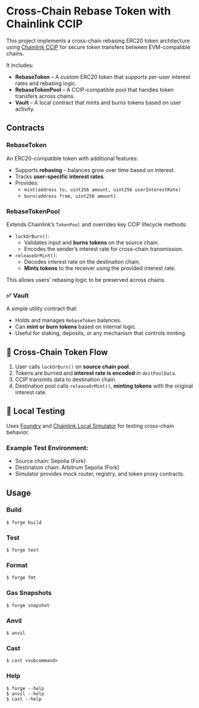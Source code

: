 # Cross-Chain Rebase Token with Chainlink CCIP

This project implements a cross-chain rebasing ERC20 token architecture using [Chainlink CCIP](https://chain.link/ccip) for secure token transfers between EVM-compatible chains.

It includes:

- **RebaseToken** – A custom ERC20 token that supports per-user interest rates and rebasing logic.
- **RebaseTokenPool** – A CCIP-compatible pool that handles token transfers across chains.
- **Vault** – A local contract that mints and burns tokens based on user activity.

## Contracts

### RebaseToken

An ERC20-compatible token with additional features:
- Supports **rebasing** – balances grow over time based on interest.
- Tracks **user-specific interest rates**.
- Provides:
  - `mint(address to, uint256 amount, uint256 userInterestRate)`
  - `burn(address from, uint256 amount)`

### RebaseTokenPool

Extends Chainlink’s `TokenPool` and overrides key CCIP lifecycle methods:
- `lockOrBurn()`:
  - Validates input and **burns tokens** on the source chain.
  - Encodes the sender’s interest rate for cross-chain transmission.
- `releaseOrMint()`:
  - Decodes interest rate on the destination chain.
  - **Mints tokens** to the receiver using the provided interest rate.

This allows users’ rebasing logic to be preserved across chains.

### ✅ Vault

A simple utility contract that:
- Holds and manages `RebaseToken` balances.
- Can **mint or burn tokens** based on internal logic.
- Useful for staking, deposits, or any mechanism that controls minting.


## 🔁 Cross-Chain Token Flow

1. User calls `lockOrBurn()` on **source chain pool**.
2. Tokens are burned and **interest rate is encoded** in `destPoolData`.
3. CCIP transmits data to destination chain.
4. Destination pool calls `releaseOrMint()`, **minting tokens** with the original interest rate.


## 🧪 Local Testing

Uses [Foundry](https://book.getfoundry.sh/) and [Chainlink Local Simulator](https://github.com/smartcontractkit/chainlink-local) for testing cross-chain behavior.

### Example Test Environment:
- Source chain: Sepolia (Fork)
- Destination chain: Arbitrum Sepolia (Fork)
- Simulator provides mock router, registry, and token proxy contracts.

## Usage

### Build

```shell
$ forge build
```

### Test

```shell
$ forge test
```

### Format

```shell
$ forge fmt
```

### Gas Snapshots

```shell
$ forge snapshot
```

### Anvil

```shell
$ anvil
```


### Cast

```shell
$ cast <subcommand>
```

### Help

```shell
$ forge --help
$ anvil --help
$ cast --help
```
